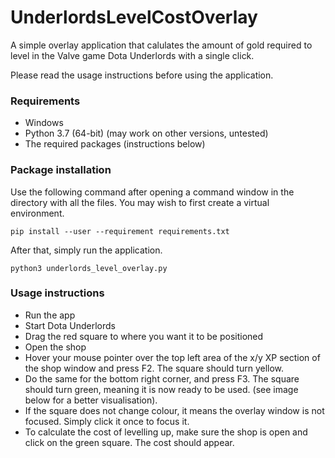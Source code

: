 # UnderlordsLevelCostOverlay

A simple overlay application that calulates the amount of gold required to level in the Valve game Dota Underlords with a single click.

Please read the usage instructions before using the application.

### Requirements

- Windows
- Python 3.7 (64-bit) (may work on other versions, untested)
- The required packages (instructions below)

### Package installation

Use the following command after opening a command window in the directory with all the files. You may wish to first create a virtual environment.

```
pip install --user --requirement requirements.txt
```

After that, simply run the application.

```
python3 underlords_level_overlay.py
```

### Usage instructions

- Run the app
- Start Dota Underlords
- Drag the red square to where you want it to be positioned
- Open the shop
- Hover your mouse pointer over the top left area of the x/y XP section of the shop window and press F2. The square should turn yellow.
- Do the same for the bottom right corner, and press F3. The square should turn green, meaning it is now ready to be used. (see image below for a better visualisation).
- If the square does not change colour, it means the overlay window is not focused. Simply click it once to focus it.
- To calculate the cost of levelling up, make sure the shop is open and click on the green square. The cost should appear.
